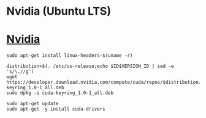 # Nvidia (Ubuntu LTS)

# [Nvidia](https://docs.nvidia.com/datacenter/tesla/tesla-installation-notes/index.html#install-types)
```
sudo apt-get install linux-headers-$(uname -r)
```
```
distribution=$(. /etc/os-release;echo $ID$VERSION_ID | sed -e 's/\.//g')
wget https://developer.download.nvidia.com/compute/cuda/repos/$distribution/x86_64/cuda-keyring_1.0-1_all.deb
sudo dpkg -i cuda-keyring_1.0-1_all.deb
```
```
sudo apt-get update
sudo apt-get -y install cuda-drivers
```
